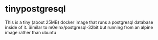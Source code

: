 # tinypostgresql

This is a tiny (about 25MB) docker image that runs a postgresql database inside of it.
Similar to m0elnx/postgresql-32bit but running from an alpine image rather than ubuntu


